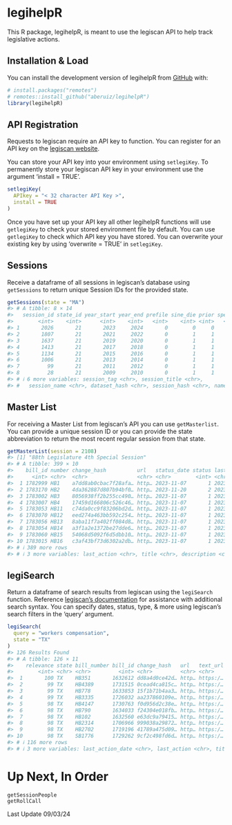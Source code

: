 
# legihelpR

<!-- badges: start -->

<!-- badges: end -->

This R package, legihelpR, is meant to use the legiscan API to help
track legislative actions.

## Installation & Load

You can install the development version of legihelpR from
[GitHub](https://github.com/aberuiz/legihelpR) with:

``` r
# install.packages("remotes")
# remotes::install_github("aberuiz/legihelpR")
library(legihelpR)
```

## API Registration

Requests to legiscan require an API key to function. You can register
for an API key on the [legiscan
website](https://legiscan.com/user/register).

You can store your API key into your environment using `setlegiKey`. To
permanently store your legiscan API key in your environment use the
argument ‘install = TRUE’.

``` r
setlegiKey(
  APIkey = "< 32 character API Key >",
  install = TRUE
)
```

Once you have set up your API key all other legihelpR functions will use
`getlegiKey` to check your stored environment file by default. You can
use `getlegiKey` to check which API key you have stored. You can
overwrite your existing key by using ‘overwrite = TRUE’ in `setlegiKey`.

## Sessions

Receive a dataframe of all sessions in legiscan’s database using
`getSessions` to return unique Session IDs for the provided state.

``` r
getSessions(state = "MA")
#> # A tibble: 8 × 14
#>   session_id state_id year_start year_end prefile sine_die prior special
#>        <int>    <int>      <int>    <int>   <int>    <int> <int>   <int>
#> 1       2026       21       2023     2024       0        0     0       0
#> 2       1807       21       2021     2022       0        1     1       0
#> 3       1637       21       2019     2020       0        1     1       0
#> 4       1413       21       2017     2018       0        1     1       0
#> 5       1134       21       2015     2016       0        1     1       0
#> 6       1006       21       2013     2014       0        1     1       0
#> 7         99       21       2011     2012       0        1     1       0
#> 8         28       21       2009     2010       0        1     1       0
#> # ℹ 6 more variables: session_tag <chr>, session_title <chr>,
#> #   session_name <chr>, dataset_hash <chr>, session_hash <chr>, name <chr>
```

## Master List

For receiving a Master List from legiscan’s API you can use
`getMasterlist`. You can provide a unique session ID or you can provide
the state abbreviation to return the most recent regular session from
that state.

``` r
getMasterList(session = 2108)
#> [1] "88th Legislature 4th Special Session"
#> # A tibble: 399 × 10
#>    bill_id number change_hash          url   status_date status last_action_date
#>      <int> <chr>  <chr>                <chr> <chr>        <int> <chr>           
#>  1 1782999 HB1    a7dd8ab0cbac7f28afa… http… 2023-11-07       1 2023-11-17      
#>  2 1783170 HB2    4da362887d807b94bf0… http… 2023-11-20       2 2023-11-21      
#>  3 1783002 HB3    8056938ff2b255cc490… http… 2023-11-07       1 2023-11-10      
#>  4 1783007 HB4    17459d166806c526c46… http… 2023-11-07       1 2023-11-13      
#>  5 1783053 HB11   c74da0cc9f83206bd2d… http… 2023-11-07       1 2023-11-07      
#>  6 1783070 HB12   eed274a463bb592c254… http… 2023-11-07       1 2023-11-07      
#>  7 1783056 HB13   8aba11f7a402ff084d8… http… 2023-11-07       1 2023-11-07      
#>  8 1783054 HB14   a3f1a2e1372be27dde6… http… 2023-11-07       1 2023-11-07      
#>  9 1783060 HB15   54068d5092f6d5dbb10… http… 2023-11-07       1 2023-11-07      
#> 10 1783015 HB16   c3af43bf73d6302a2db… http… 2023-11-07       1 2023-11-07      
#> # ℹ 389 more rows
#> # ℹ 3 more variables: last_action <chr>, title <chr>, description <chr>
```

## legiSearch

Return a dataframe of search results from legiscan using the
`legiSearch` function. Reference [legiscan’s
documentation](https://legiscan.com/fulltext-search) for assistance with
additional search syntax. You can specify dates, status, type, & more
using legiscan’s search filters in the ‘query’ argument.

``` r
legiSearch(
  query = "workers compensation",
  state = "TX"
)
#> 126 Results Found
#> # A tibble: 126 × 11
#>    relevance state bill_number bill_id change_hash   url   text_url research_url
#>        <int> <chr> <chr>         <int> <chr>         <chr> <chr>    <chr>       
#>  1       100 TX    HB351       1632612 dd8a4d0ce42d… http… https:/… https://leg…
#>  2        99 TX    HB4389      1731515 0cead4ca815c… http… https:/… https://leg…
#>  3        99 TX    HB778       1633853 15f1b71b4aa3… http… https:/… https://leg…
#>  4        99 TX    HB3335      1726032 aa237860109e… http… https:/… https://leg…
#>  5        98 TX    HB4147      1730763 f0d956d2c38e… http… https:/… https://leg…
#>  6        98 TX    HB790       1634033 f24304e018fb… http… https:/… https://leg…
#>  7        98 TX    HB102       1632560 e63dc9a79415… http… https:/… https://leg…
#>  8        98 TX    HB2314      1706966 999038a29872… http… https:/… https://leg…
#>  9        98 TX    HB2702      1719196 41789a475d09… http… https:/… https://leg…
#> 10        98 TX    SB1776      1729262 9cf2c498fd6d… http… https:/… https://leg…
#> # ℹ 116 more rows
#> # ℹ 3 more variables: last_action_date <chr>, last_action <chr>, title <chr>
```

# Up Next, In Order

    getSessionPeople
    getRollCall

Last Update 09/03/24
